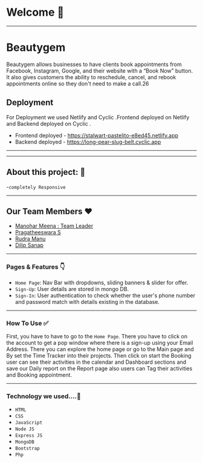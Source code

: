  
# Welcome 👋
  ---
# Beautygem 
Beautygem allows businesses to have clients book appointments from Facebook, Instagram, Google, and their website with a “Book Now” button. It also gives customers the ability to reschedule, cancel, and rebook appointments online so they don't need to make a call.26
## Deployment
For Deployment we used Netlify and Cyclic .Frontend deployed on Netlify and Backend deployed on Cyclic .
 - Frontend deployed  - https://stalwart-pastelito-e8ed45.netlify.app
 - Backend deployed  - https://long-pear-slug-belt.cyclic.app





---

---

## About this project: 🙌
-`completely Responsive`



---

## Our Team Members ❤️

- [Manohar Meena : Team Leader](https://www.linkedin.com/in/manohar-meena-1a132221b)
- [Pragatheeswara S]()
- [Rudra Manu]()
- [Dilip Sanap]()

---

### Pages & Features 👇

- `Home Page`: Nav Bar with dropdowns, sliding banners & slider for offer.
- `Sign-Up`: User details are stored in mongo DB.
- `Sign-In`: User authentication to check whether the user's phone number and password match with details existing in the database.


---

### How To Use ✅

First, you have to have to go to the `Home Page`. There you have to click on the account to get a pop window where there is a sign-up using your Email Address.  There you can explore the home page or go to the Main page and By set the Time Tracker into their projects. Then click on start the Booking user can see their activities in the calendar and Dashboard sections and save our Daily report on the Report page also users can Tag their activities and Booking appointment.

---

### Technology we used....🔧

- `HTML` 
- `CSS` 
- `JavaScript`
- `Node JS`
- `Express JS`
- `MongoDB` 
- `Bootstrap`
- `Php`
